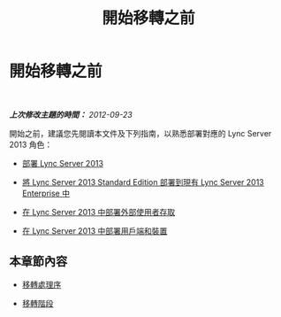﻿---
title: 開始移轉之前
TOCTitle: 開始移轉之前
ms:assetid: 035e38f7-eb75-4e2f-9f3a-c9f942b0a55b
ms:mtpsurl: https://technet.microsoft.com/zh-tw/library/JJ204634(v=OCS.15)
ms:contentKeyID: 49289927
ms.date: 08/10/2015
mtps_version: v=OCS.15
ms.translationtype: HT
---

# 開始移轉之前

 

_**上次修改主題的時間：** 2012-09-23_

開始之前，建議您先閱讀本文件及下列指南，以熟悉部署對應的 Lync Server 2013 角色：

  - [部署 Lync Server 2013](lync-server-2013-deploying-lync-server.md)

  - [將 Lync Server 2013 Standard Edition 部署到現有 Lync Server 2013 Enterprise 中](lync-server-2013-deploying-lync-server-2013-standard-edition-into-an-existing-lync-server-2013-enterprise.md)

  - [在 Lync Server 2013 中部署外部使用者存取](lync-server-2013-deploying-external-user-access.md)

  - [在 Lync Server 2013 中部署用戶端和裝置](lync-server-2013-deploying-clients-and-devices.md)

## 本章節內容

  - [移轉處理序](migration-process.md)

  - [移轉階段](migration-phases.md)

